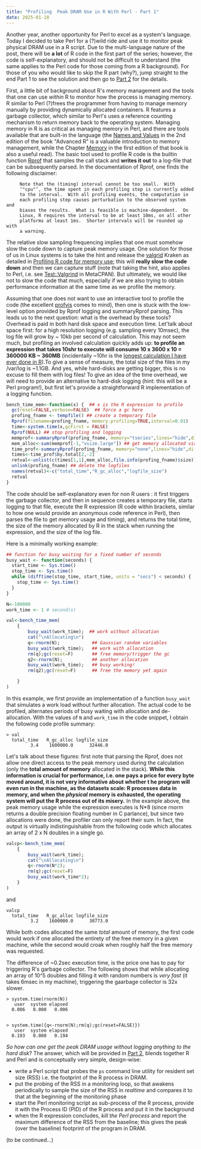 ```yaml
---
title: "Profiling  Peak DRAM Use in R With Perl - Part 1"
date: 2025-01-18
---
```


Another year, another opportunity for Perl to excel as a system's language. Today I decided to take Perl for a (?)wild ride and use it to monitor peak physical DRAM use in a R script.
Due to the multi-language nature of the post, there will be **a lot** of R code in the first part of the series; however, the code is self-explanatory, and should not be difficult to understand (the same applies to the Perl code for those coming from a R background). For those of you who would like to skip the R part (why?), jump straight to the end Part 1 to see the solution and then go to [Part 2](https://chrisarg.github.io/Killing-It-with-PERL/2025/01/19/Timing-Peak-DRAM-Use-In-R-With-Perl-Part-2.html) for the details.

First, a little bit of background about R's memory management and the tools that one can use _within_ R to monitor how the process is managing memory. R similar to Perl (?)frees the programmer from having to manage memory manually by providing dynamically allocated containers. R features a garbage collector, which similar to Perl's uses a reference counting mechanism to return memory back to the operating system. 
Managing memory in R is as critical as managing memory in Perl, and there are tools available that are built-in the language (the [Names and Values](https://adv-r.hadley.nz/names-values.html) in the 2nd edition of the book "Advanced R" is a valuable introduction to memory management, while the Chapter [Memory](http://adv-r.had.co.nz/memory.html) in the first edition of that book is also a useful read).
The basic tool used to profile R code is the builtin function [Rprof](https://www.rdocumentation.org/packages/utils/versions/3.6.2/topics/Rprof) that samples the call stack and **writes it out** to a log-file that can be subsequently parsed. 
In the documentation of Rprof, one finds the following disclaimer:
```text
     Note that the (timing) interval cannot be too small.  With
     ‘"cpu"’, the time spent in each profiling step is currently added
     to the interval.  With all profiling events, the computation in
     each profiling step causes perturbation to the observed system and
     biases the results.  What is feasible is machine-dependent.  On
     Linux, R requires the interval to be at least 10ms, on all other
     platforms at least 1ms.  Shorter intervals will be rounded up with
     a warning.
```
The relative slow sampling frequencing implies that one must somehow slow the code down to capture peak memory usage. One solution for those of us in Linux systems is to take the hint and release the [valgrid](https://valgrind.org/) Kraken as detailed in [Profiling R code for memory use](https://github.com/chrisarg/Killing-It-with-PERL/new/main/_posts);
this will **really slow the code down** and then we can capture stuff (note that taking the hint, also applies to Perl, i.e. see [Test::Valgrind](https://metacpan.org/pod/Test::Valgrind) in MetaCPAN).
But ultimately, we would like not to slow the code that much, especially if we are also trying to obtain performance information at the same time as we profile the memory.

Assuming that one does not want to use an interactive tool to profile the code (the excellent [profvis](https://profvis.r-lib.org/) comes to mind), then one is stuck with the low-level option provided by Rprof logging and summaryRprof parsing. 
This leads us to the next question: what is the overhead by these tools? Overhead is paid in both hard disk space and execution time. Let'talk about space first: for a high resolution logging (e.g. sampling every 10msec), the log file will grow by ~ 10kb per second of calculation.
This may not seem much, but profiling an involved calculation quickly adds up: **to profile an expression that takes 10shr to execute will consume 10 x 3600 x 10 = 360000 KB ~ 360MB** (incidentally ~10hr is the [longest calculation I have ever done in R](https://pmc.ncbi.nlm.nih.gov/articles/PMC8310602/)).To give a sense of measure, the total size of the files in my /var/log is ~1.1GB. And yes, while hard-disks are getting bigger, this is no excuse to fill them with log files!
To give an idea of the time overhead, we will need to provide an alternative to hard-disk logging (hint: this will be a Perl program!), but first let's provide a straightforward R implementation of a logging function.

```R
bench_time_mem<-function(x) {  ## x is the R expression to profile
  gc(reset=FALSE,verbose=FALSE)  ## force a gc here
  profing_fname <- tempfile() ## create a temporary file
  Rprof(filename=profing_fname, memory.profiling=TRUE,interval=0.01)
  time<-system.time(x,gcFirst = FALSE)
  Rprof(NULL) ## stop profiling and logging
  memprof<-summaryRprof(profing_fname, memory="tseries",lines="hide",diff=TRUE)
  mem_alloc<-sum(memprof[-1,"vsize.large"]) ## get memory allocated via malloc
  time_prof<-summaryRprof(profing_fname, memory="none",lines="hide",diff=TRUE)
  times<-time_prof$by.total[2,-2]
  retval<-unlist(c(times[1,1],mem_alloc,file.info(profing_fname)$size))
  unlink(profing_fname) ## delete the logfiles
  names(retval)<-c("total_time","R_gc_alloc","logfile_size")
  retval
}
```
The code should be self-explanatory even for non R users : it first triggers the garbage collector, and then in sequence creates a temporary file, starts logging to that file, execute the R expression (R code within brackets, similar to how one would provide an anonymous code reference in Perl), then parses the file to get memory usage and timing), and returns the total time, the size of the memory allocated by R in the stack when running the expression, and the size of the log file.

Here is a minimally working example:

```R
## function for busy waiting for a fixed number of seconds
busy_wait <- function(seconds) {
  start_time <- Sys.time()
  stop_time <- Sys.time()
  while (difftime(stop_time, start_time, units = "secs") < seconds) {
    stop_time <- Sys.time()
  }
}

N<-100000
work_time <- 1 # second(s)

val<-bench_time_mem(
	{  	
		busy_wait(work_time);  ## work without allocation
		cat("\nAllocating\n")
		q<-rnorm(N);            ## Gaussian random variables
		busy_wait(work_time);   ## work with allocation
		rm(q);gc(reset=F)       ## free memory/trigger the gc
		q2<-rnorm(N);           ## another allocation
		busy_wait(work_time);   ## busy working!
		rm(q2);gc(reset=F)      ## free the memory yet again

	}
)
```
In this example, we first provide an implementation of a function `busy_wait` that simulates a work load without further allocation. 
The actual code to be profiled, alternates periods of busy waiting with allocation and de-allocation. With the values of `N` and `work_time` in the code snippet, I obtain the following code profile summary:
```text
> val
  total_time   R_gc_alloc logfile_size 
         3.4    1600000.0      32446.0 
```
Let's talk about these figures: first note that parsing the Rprof, does not allow one direct access to the peak memory used during the calculation 
(only the **total amount of memory** allocated in the stack). 
**While this information is crucial for performance, i.e. one pays a price for every byte moved around, it is not very informative about whether t
he program will even run in the machine, as the datasets scale: R processes data in memory, and when the _physical_ memory is exhausted, 
the operating system will put the R process out of its misery.**
In the example above, the peak memory usage while the expression executes is N*8 (since rnorm returns a double precision floating number in C parlance), 
but since two allocations were done, the profiler can only report their sum. In fact, the output is virtually indistinguishable from the following code which allocates
an array of 2 x N doubles in a single go.

```R
valcp<-bench_time_mem(
	{  
		busy_wait(work_time);
		cat("\nAllocating\n")
		q<-rnorm(N*2);
		rm(q);gc(reset=F)
		busy_wait(work_time*2);
	}
)

```

and 

```text
valcp
  total_time   R_gc_alloc logfile_size 
         3.2    1600000.0      30773.0 
```
While both codes allocated the same _total_ amount of memory, the first code would work if one allocated the entirety of the free memory in a given machine, 
while the second would croak when roughly half the free memory was requested.

The difference of ~0.2sec execution time, is the price one has to pay for triggering R's garbage collector. The following shows that while allocating 
an array of 10^5 doubles and filling it with random numbers is _very fast_ (it takes 6msec in my machine), triggering the gaarbage collector is 32x slower.
```text
> system.time(rnorm(N))
   user  system elapsed 
  0.006   0.000   0.006


> system.time({q<-rnorm(N);rm(q);gc(reset=FALSE)})
   user  system elapsed 
  0.193   0.000   0.194 
```

_So how can one get the peak DRAM usage without logging anything to the hard disk_? 
The answer, which will be provided in [Part 2](https://chrisarg.github.io/Killing-It-with-PERL/2025/01/19/Timing-Peak-DRAM-Use-In-R-With-Perl-Part-2.html), blends together R and Perl and is conceptually 
very simple, design-wise:
* write a Perl script that probes the `ps` command line utility for resident set size (RSS) i.e. the footprint of the R process in DRAM.
* put the probing of the RSS in a monitoring loop, so that awakens periodically to sample the size of the RSS in _realtime_ and compares it to that at the beginning of the monitoring phase
* start the Perl monitoring script as sub-process of the R process, provide it with the Process ID (PID) of the R process and put it in the background
* when the R expression concludes, _kill the Perl process_ and report the maximum difference of the RSS from the baseline; this gives the peak (over the baseline) footprint of the program in DRAM.

(to be continued...)
